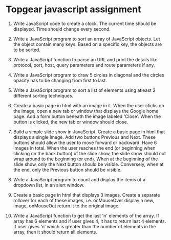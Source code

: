 # Topgear javascript assignment
1.	Write JavaScript code to create a clock. The current time should be displayed. Time should change every second.

2.	Write a JavaScript program to sort an array of JavaScript objects. Let the object contain many keys. Based on a specific key, the objects are to be sorted.

3.	Write a JavaScript function to parse an URL and print the details like protocol, port, host, query parameters and route parameters if any.

4.	Write a JavaScript program to draw 5 circles in diagonal and the circles opacity has to be changing from first to last. 

5.	Write a JavaScript program to sort a list of elements using atleast 2 different sorting techniques.

6.	Create a basic page in html with an image in it. When the user clicks on the image, open a new tab or window that displays the Google home page. Add a form button beneath the image labeled 'Close'. When the button is clicked, the new tab or window should close.

7.	Build a simple slide show in JavaScript. Create a basic page in html that displays a single image. Add two buttons Previous and Next. These buttons should allow the user to move forward or backward. Have 6 images in total. When the user reaches the end (or beginning when clicking on the back button) of the slide show, the slide show should not wrap around to the beginning (or end). When at the beginning of the slide show, only the Next button should be visible.  Conversely, when at the end, only the Previous button should be visible. 

8.	Write a JavaScript program to count and display the items of a dropdown list, in an alert window.

9.	Create a basic page in html that displays 3 images. Create a separate rollover for each of these images, i.e. onMouseOver display a new, image, onMouseOut return it to the original image.

10.	Write a JavaScript function to get the last 'n' elements of the array. If array has 6 elements and if user gives 4, it has to return last 4 elements. If user gives ‘n’ which is greater than the number of elements in the array, then it should return all elements.
